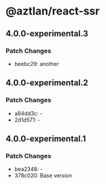 # @aztlan/react-ssr

## 4.0.0-experimental.3

### Patch Changes

- beebc29: another

## 4.0.0-experimental.2

### Patch Changes

- a84dd3c: -
- 2d1d571: -

## 4.0.0-experimental.1

### Patch Changes

- bea2348: -
- 378c020: Base version
